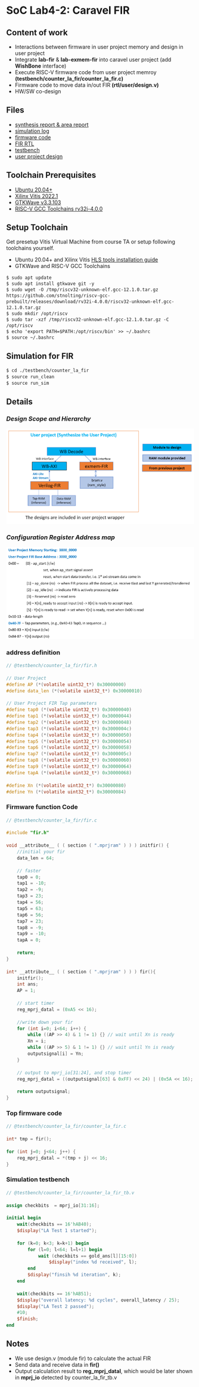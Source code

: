 # SoC Lab4-2: Caravel FIR

## Content of work
- Interactions between firmware in user project memory and design in user project
- Integrate **lab-fir** & **lab-exmem-fir** into caravel user project (add **WishBone** interface)
- Execute RISC-V firmware code from user project memroy **(testbench/counter_la_fir/counter_la_fir.c)**
- Firmware code to move data in/out FIR **(rtl/user/design.v)**
- HW/SW co-design
  
## Files
- [synthesis report & area report](synthesis/synthesis.runs/synth_1/user_project_wrapper_utilization_synth.rpt)
- [simulation log](testbench/counter_la_fir/simulation.log)
- [firmware code](testbench/counter_la_fir/counter_la_fir.c)
- [FIR RTL](rtl/user/design.v)
- [testbench](testbench/counter_la_fir/counter_la_fir_tb.v)
- [user project design](rtl/user/user_proj_example.counter.v)

## Toolchain Prerequisites
* [Ubuntu 20.04+](https://releases.ubuntu.com/focal/)
* [Xilinx Vitis 2022.1](https://www.xilinx.com/support/download/index.html/content/xilinx/en/downloadNav/vivado-design-tools/2022-1.html)
* [GTKWave v3.3.103](https://gtkwave.sourceforge.net/)
* [RISC-V GCC Toolchains rv32i-4.0.0](https://github.com/stnolting/riscv-gcc-prebuilt)

## Setup Toolchain
Get presetup Vitis Virtual Machine from course TA or setup following toolchains yourself.
* Ubuntu 20.04+ and Xilinx Vitis [HLS tools installation guide](https://github.com/bol-edu/course-lab_1/blob/2022.1/HLS%20Tools%20Installation%20Guide%202022.1_ubuntu.md)
* GTKWave and RISC-V GCC Toolchains
```console
$ sudo apt update
$ sudo apt install gtkwave git -y
$ sudo wget -O /tmp/riscv32-unknown-elf.gcc-12.1.0.tar.gz https://github.com/stnolting/riscv-gcc-prebuilt/releases/download/rv32i-4.0.0/riscv32-unknown-elf.gcc-12.1.0.tar.gz
$ sudo mkdir /opt/riscv
$ sudo tar -xzf /tmp/riscv32-unknown-elf.gcc-12.1.0.tar.gz -C /opt/riscv
$ echo 'export PATH=$PATH:/opt/riscv/bin' >> ~/.bashrc
$ source ~/.bashrc
```

## Simulation for FIR
```sh
$ cd ./testbench/counter_la_fir
$ source run_clean
$ source run_sim
```


## Details
### ***Design Scope and Hierarchy***
![design_scope_and_hierarchy](pics/design_scope.png)
### ***Configuration Register Address map***
![configuration_register_address_map](pics/config_register_addr.png)

### address definition
```c
// @testbench/counter_la_fir/fir.h

// User Project 
#define AP (*(volatile uint32_t*) 0x30000000)
#define data_len (*(volatile uint32_t*) 0x30000010)

// User Project FIR Tap parameters
#define tap0 (*(volatile uint32_t*) 0x30000040)
#define tap1 (*(volatile uint32_t*) 0x30000044)
#define tap2 (*(volatile uint32_t*) 0x30000048)
#define tap3 (*(volatile uint32_t*) 0x3000004c)
#define tap4 (*(volatile uint32_t*) 0x30000050)
#define tap5 (*(volatile uint32_t*) 0x30000054)
#define tap6 (*(volatile uint32_t*) 0x30000058)
#define tap7 (*(volatile uint32_t*) 0x3000005c)
#define tap8 (*(volatile uint32_t*) 0x30000060)
#define tap9 (*(volatile uint32_t*) 0x30000064)
#define tapA (*(volatile uint32_t*) 0x30000068)

#define Xn (*(volatile uint32_t*) 0x30000080)
#define Yn (*(volatile uint32_t*) 0x30000084)
```

### Firmware function Code
```c
// @testbench/counter_la_fir/fir.c

#include "fir.h"

void __attribute__ ( ( section ( ".mprjram" ) ) ) initfir() {
	//initial your fir
	data_len = 64;

	// faster
	tap0 = 0;
	tap1 = -10;
	tap2 = -9;
	tap3 = 23;
	tap4 = 56;
	tap5 = 63;
	tap6 = 56;
	tap7 = 23;
	tap8 = -9;
	tap9 = -10;
	tapA = 0;

	return;
}

int* __attribute__ ( ( section ( ".mprjram" ) ) ) fir(){
	initfir();
	int ans;
	AP = 1;

	// start timer
	reg_mprj_datal = (0xA5 << 16);

	//write down your fir
	for (int i=0; i<64; i++) {
		while ((AP >> 4) & 1 != 1) {} // wait until Xn is ready
		Xn = i;
		while ((AP >> 5) & 1 != 1) {} // wait until Yn is ready
		outputsignal[i] = Yn;
	}

	// output to mprj_io[31:24], and stop timer
	reg_mprj_datal = ((outputsignal[63] & 0xFF) << 24) | (0x5A << 16);
	
	return outputsignal;
}
```

### Top firmware code
```c
// @testbench/counter_la_fir/counter_la_fir.c

int* tmp = fir();

for (int j=0; j<64; j++) {
    reg_mprj_datal = *(tmp + j) << 16;	
}
```

### Simulation testbench
```verilog
// @testbench/counter_la_fir/counter_la_fir_tb.v

assign checkbits  = mprj_io[31:16];

initial begin
	wait(checkbits == 16'hAB40);
	$display("LA Test 1 started");
	
	for (k=0; k<3; k=k+1) begin
		for (l=0; l<64; l=l+1) begin
			wait (checkbits == gold_ans[l][15:0])
				$display("index %d received", l);
		end
		$display("finsih %d iteration", k);
	end		

	wait(checkbits == 16'hAB51);
	$display("overall latency: %d cycles", overall_latency / 25);
	$display("LA Test 2 passed");
	#10;
	$finish;
end
```

## Notes
- We use design.v (module fir) to calculate the actual FIR
- Send data and receive data in **fir()**
- Output calculation result to **reg_mprj_datal**, which would be later shown in **mprj_io** detected by counter_la_fir_tb.v